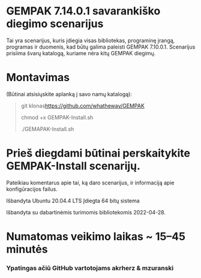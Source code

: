 # GEMPAK 7.14.0.1 savarankiško diegimo scenarijus

Tai yra scenarijus, kuris įdiegia visas bibliotekas, programinę įrangą, programas ir duomenis, kad būtų galima paleisti GEMPAK 7.10.0.1. Scenarijus prisiima švarų katalogą, kuriame nėra kitų GEMPAK diegimų.

# Montavimas

(Būtinai atsisiųskite aplanką į savo namų katalogą):

> git klonas<https://github.com/whatheway/GEMPAK>
>
> chmod +x GEMPAK-Install.sh
>
> ./GEMAPAK-Install.sh

# Prieš diegdami būtinai perskaitykite GEMPAK-Install scenarijų.

Pateikiau komentarus apie tai, ką daro scenarijus, ir informaciją apie konfigūracijos failus.

Išbandyta Ubuntu 20.04.4 LTS
Įdiegta 64 bitų sistema

Išbandyta su dabartinėmis turimomis bibliotekomis 2022-04-28.

# Numatomas veikimo laikas ~ 15–45 minutės

### Ypatingas ačiū GitHub vartotojams akrherz & mzuranski
